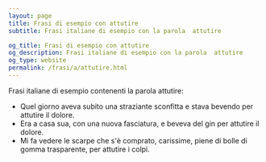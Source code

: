```yaml
---
layout: page
title: Frasi di esempio con attutire 
subtitle: Frasi italiane di esempio con la parola  attutire

og_title: Frasi di esempio con attutire 
og_description: Frasi italiane di esempio con la parola  attutire
og_type: website
permalink: /frasi/a/attutire.html
---
```


Frasi italiane di esempio contenenti la parola attutire:


- Quel giorno aveva subito una straziante sconfitta e stava bevendo per attutire il dolore.
- Era a casa sua, con una nuova fasciatura, e beveva del gin per attutire il dolore.
- Mi fa vedere le scarpe che s'è comprato, carissime, piene di bolle di gomma trasparente, per attutire i colpi.
